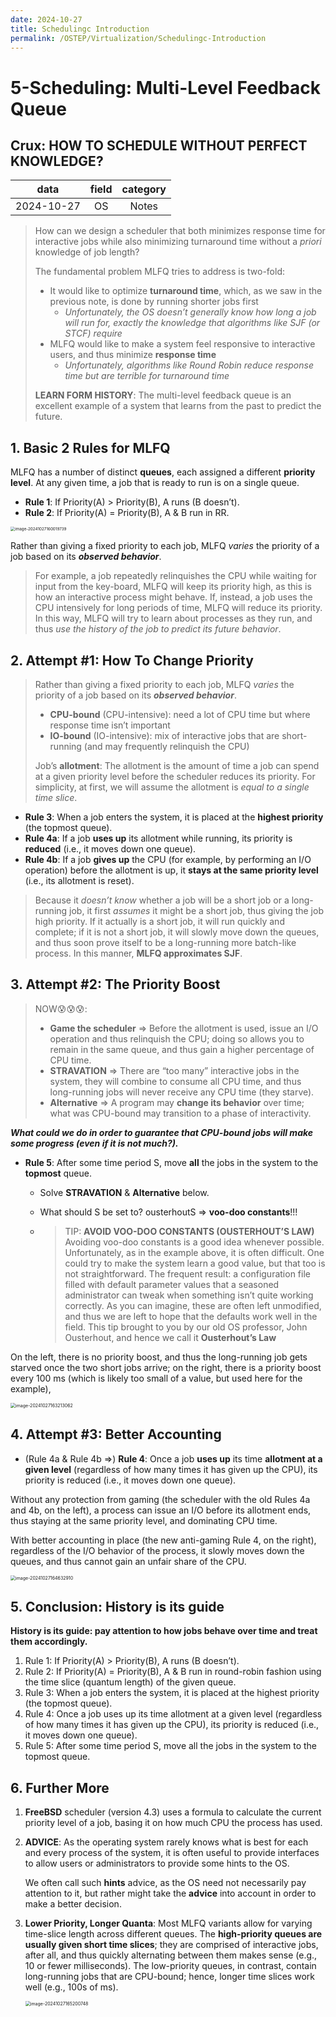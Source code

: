 ```yaml
---
date: 2024-10-27
title: Schedulingc Introduction
permalink: /OSTEP/Virtualization/Schedulingc-Introduction
---
```


# 5-Scheduling: Multi-Level Feedback Queue

## **Crux: HOW TO SCHEDULE WITHOUT PERFECT KNOWLEDGE?**

|    data    | field | category |
| :--------: | :---: | :------: |
| 2024-10-27 |  OS   |  Notes   |

>   How can we design a scheduler that both minimizes response time for interactive jobs while also minimizing turnaround time without a *priori* knowledge of job length?
>
>   The fundamental problem MLFQ tries to address is two-fold:
>
>   -   It would like to optimize **turnaround time**, which, as we saw in the previous note, is done by running shorter jobs first
>       -   *Unfortunately, the OS doesn’t generally know how long a job will run for, exactly the knowledge that algorithms like SJF (or STCF) require*
>   -   MLFQ would like to make a system feel responsive to interactive users, and thus minimize **response time**
>       -   *Unfortunately, algorithms like Round Robin reduce response time but are terrible for turnaround time*
>
>   **LEARN FORM HISTORY**: The multi-level feedback queue is an excellent example of a system that learns from the past to predict the future. 

## 1. Basic 2 Rules for MLFQ

 MLFQ has a number of distinct **queues**, each assigned a different **priority level**. At any given time, a job that is ready
to run is on a single queue.

*   **Rule 1**: If Priority(A) > Priority(B), A runs (B doesn’t).
*   **Rule 2**: If Priority(A) = Priority(B), A & B run in RR.

<img src="https://raw.githubusercontent.com/rouge3877/ImageHosting/main/image-20241027160019739.png" alt="image-20241027160019739" style="zoom:45%;" />

Rather than giving a fixed priority to each job, MLFQ *varies* the priority of a job based on its ***observed behavior***.

>   For example, a job repeatedly relinquishes the CPU while waiting for input from the key-board, MLFQ will keep its priority high, as this is how an interactive process might behave. If, instead, a job uses the CPU intensively for long periods of time, MLFQ will reduce its priority. In this way, MLFQ will try to learn about processes as they run, and thus *use the history of the job to predict its future behavior*.

## 2. Attempt #1: How To Change Priority

>   Rather than giving a fixed priority to each job, MLFQ *varies* the priority of a job based on its ***observed behavior***.
>
>   *   **CPU-bound** (CPU-intensive): need a lot of CPU time but where response time isn’t important
>   *   **IO-bound** (IO-intensive): mix of interactive jobs that are short-running (and may frequently relinquish the CPU)
>
>   Job’s **allotment**: The allotment is the amount of time a job can spend at a given priority level before the scheduler reduces its priority. For simplicity, at first, we will assume the allotment is *equal to a single time slice*.

*   **Rule 3**: When a job enters the system, it is placed at the **highest priority** (the topmost queue).
*   **Rule 4a**: If a job **uses up** its allotment while running, its priority is **reduced** (i.e., it moves down one queue).
*   **Rule 4b**: If a job **gives up** the CPU (for example, by performing an I/O operation) before the allotment is up, it **stays at the same priority level** (i.e., its allotment is reset).

>    Because it *doesn’t know* whether a job will be a short job or a long-running job, it first *assumes* it might be a short job, thus
>   giving the job high priority. If it actually is a short job, it will run quickly and complete; if it is not a short job, it will slowly move down the queues, and thus soon prove itself to be a long-running more batch-like process. In this manner, **MLFQ approximates SJF**.

## 3. Attempt #2: The Priority Boost

>   NOW😰😰😰: 
>
>   *   **Game the scheduler** => Before the allotment is used, issue an I/O operation and thus relinquish the CPU; doing so allows you to remain in the same queue, and thus gain a higher percentage of CPU time.
>   *   **STRAVATION** => There are “too many” interactive jobs in the system, they will combine to consume all CPU time, and thus long-running jobs will never receive any CPU time (they starve).
>   *   **Alternative** => A program may **change its behavior** over time; what was CPU-bound may transition to a phase of interactivity.

 ***What could we do in order to guarantee that CPU-bound jobs will make some progress (even if it is not much?).***

*   **Rule 5**: After some time period S, move **all** the jobs in the system to the **topmost** queue.
    
    *   Solve **STRAVATION** & **Alternative** below.
    
    *   What should S be set to? ousterhoutS =>  **voo-doo constants**!!!
    
    *   >   TIP: **AVOID VOO-DOO CONSTANTS (OUSTERHOUT’S LAW)**
        >   Avoiding voo-doo constants is a good idea whenever possible. Unfortunately, as in the example above, it is often difficult. One could try to make the system learn a good value, but that too is not straightforward. The frequent result: a configuration file filled with default parameter values that a seasoned administrator can tweak when something isn’t quite working correctly. As you can imagine, these are often left unmodified, and thus we are left to hope that the defaults work well in the field. This tip brought to you by our old OS professor, John Ousterhout, and hence we call it **Ousterhout’s Law**
    



On the left, there is no priority boost, and thus the long-running job gets starved once the two short jobs arrive; on the right, there is a priority boost every 100 ms (which is likely too small of a value, but used here for the example),

<img src="https://raw.githubusercontent.com/rouge3877/ImageHosting/main/image-20241027163213062.png" alt="image-20241027163213062" style="zoom:50%;" />



## 4. Attempt #3: Better Accounting

*   (Rule 4a & Rule 4b =>) **Rule 4**: Once a job **uses up** its time **allotment at a given level** (regardless of how many times it has given up the CPU), its priority is reduced (i.e., it moves down one queue).



Without any protection from gaming (the scheduler with the old Rules 4a and 4b, on the left), a process can issue an I/O before its allotment ends, thus staying at the same priority level, and dominating CPU time. 

With better accounting in place (the new anti-gaming Rule 4, on the right), regardless of the I/O behavior of the process, it slowly moves down the queues, and thus cannot gain an unfair share of the CPU.

<img src="https://raw.githubusercontent.com/rouge3877/ImageHosting/main/image-20241027164632910.png" alt="image-20241027164632910" style="zoom:50%;" />



## 5. Conclusion: History is its guide

**History is its guide: pay attention to how jobs behave over time and treat them accordingly.**

1.    Rule 1: If Priority(A) > Priority(B), A runs (B doesn’t).
2.   Rule 2: If Priority(A) = Priority(B), A & B run in round-robin fashion using the time slice (quantum length) of the given queue.
3.   Rule 3: When a job enters the system, it is placed at the highest priority (the topmost queue).
4.   Rule 4: Once a job uses up its time allotment at a given level (regardless of how many times it has given up the CPU), its priority is reduced (i.e., it moves down one queue).
5.   Rule 5: After some time period S, move all the jobs in the system to the topmost queue.



## 6. Further More

1.   **FreeBSD** scheduler (version 4.3) uses a formula to calculate the current priority level of a job, basing it on how much CPU the process has used.

2.   **ADVICE**: As the operating system rarely knows what is best for each and every process of the system, it is often useful to provide interfaces to allow users or administrators to provide some hints to the OS. 

     We often call such **hints** advice, as the OS need not necessarily pay attention to it, but rather might take the **advice** into account in order to make a better decision.

3.   **Lower Priority, Longer Quanta**: Most MLFQ variants allow for varying time-slice length across different queues. The **high-priority queues are usually given short time slices**; they are comprised of interactive jobs, after all, and thus quickly alternating between them makes sense (e.g., 10 or fewer milliseconds). The low-priority queues, in contrast, contain long-running jobs that are CPU-bound; hence, longer time slices work well (e.g., 100s of ms). 

     <img src="https://raw.githubusercontent.com/rouge3877/ImageHosting/main/image-20241027165200748.png" alt="image-20241027165200748" style="zoom:50%;" />
